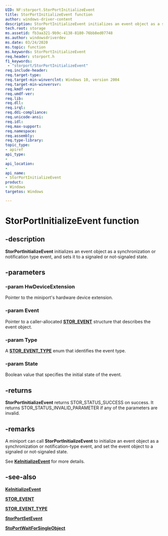 ```yaml
---
UID: NF:storport.StorPortInitializeEvent
title: StorPortInitializeEvent function
author: windows-driver-content
description: StorPortInitializeEvent initializes an event object as a synchronization or notification type event, and sets it to a signaled or not-signaled state.
tech.root: storage
ms.assetid: fb3aa321-9b9c-4138-8180-76bb8ed07748
ms.author: windowsdriverdev
ms.date: 03/24/2020
ms.topic: function
ms.keywords: StorPortInitializeEvent
req.header: storport.h
f1_keywords:
 - "storport/StorPortInitializeEvent"
req.include-header:
req.target-type:
req.target-min-winverclnt: Windows 10, version 2004
req.target-min-winversvr:
req.kmdf-ver:
req.umdf-ver:
req.lib:
req.dll:
req.irql: 
req.ddi-compliance:
req.unicode-ansi:
req.idl:
req.max-support:
req.namespace:
req.assembly:
req.type-library: 
topic_type: 
- apiref
api_type: 
- 
api_location: 
- 
api_name: 
- StorPortInitializeEvent
product: 
- Windows
targetos: Windows

---
```


# StorPortInitializeEvent function

## -description

**StorPortInitializeEvent** initializes an event object as a synchronization or notification type event, and sets it to a signaled or not-signaled state.

## -parameters

### -param HwDeviceExtension

Pointer to the miniport's hardware device extension.

### -param Event

Pointer to a caller-allocated [**STOR_EVENT**](ns-storport-stor_event.md) structure that describes the event object.

### -param Type

A [**STOR_EVENT_TYPE**](ne-storport-stor_event_type.md) enum that identifies the event type.

### -param State

Boolean value that specifies the initial state of the event.

## -returns

**StorPortInitializeEvent** returns STOR_STATUS_SUCCESS on success. It returns STOR_STATUS_INVALID_PARAMETER if any of the parameters are invalid.

## -remarks

A miniport can call **StorPortInitializeEvent** to initialize an event object as a synchronization or notification-type event, and set the event object to a signaled or not-signaled state.

See [**KeInitializeEvent**](https://docs.microsoft.com/windows-hardware/drivers/ddi/wdm/nf-wdm-keinitializeevent) for more details.

## -see-also

[**KeInitializeEvent**](https://docs.microsoft.com/windows-hardware/drivers/ddi/wdm/nf-wdm-keinitializeevent)

[**STOR_EVENT**](ns-storport-stor_event.md)

[**STOR_EVENT_TYPE**](ne-storport-stor_event_type.md)

[**StorPortSetEvent**](nf-storport-storportsetevent.md)

[**StoPortWaitForSingleObject**](nf-storport-storportwaitforsingleobject.md)
